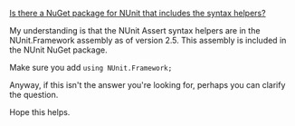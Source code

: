 [Is there a NuGet package for NUnit that includes the syntax helpers?](http://stackoverflow.com/questions/7688003/is-there-a-nuget-package-for-nunit-that-includes-the-syntax-helpers)


My understanding is that the NUnit Assert syntax helpers are in the NUnit.Framework assembly as of version 2.5. This assembly is included in the NUnit NuGet package.

Make sure you add `using NUnit.Framework;`

Anyway, if this isn't the answer you're looking for, perhaps you can clarify the question.

Hope this helps.
